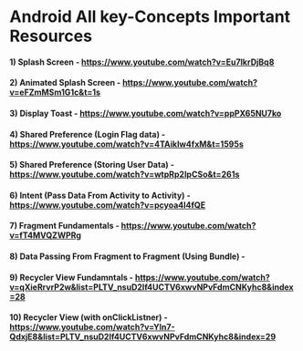 
#  Android All key-Concepts Important Resources

#### 1) Splash Screen - https://www.youtube.com/watch?v=Eu7lkrDjBq8

#### 2) Animated Splash Screen - https://www.youtube.com/watch?v=eFZmMSm1G1c&t=1s

#### 3) Display Toast - https://www.youtube.com/watch?v=ppPX65NU7ko

#### 4) Shared Preference (Login Flag data) - https://www.youtube.com/watch?v=4TAiklw4fxM&t=1595s

#### 5) Shared Preference (Storing User Data) - https://www.youtube.com/watch?v=wtpRp2IpCSo&t=261s

#### 6) Intent (Pass Data From Activity to Activity) - https://www.youtube.com/watch?v=pcyoa4l4fQE


#### 7) Fragment Fundamentals - https://www.youtube.com/watch?v=fT4MVQZWPRg

#### 8) Data Passing From Fragment to Fragment (Using Bundle) - 

#### 9) Recycler View Fundamntals - https://www.youtube.com/watch?v=qXieRrvrP2w&list=PLTV_nsuD2lf4UCTV6xwvNPvFdmCNKyhc8&index=28

#### 10) Recycler View (with onClickListner) - https://www.youtube.com/watch?v=Yln7-QdxjE8&list=PLTV_nsuD2lf4UCTV6xwvNPvFdmCNKyhc8&index=29
